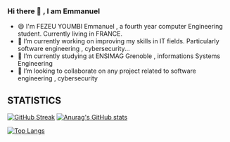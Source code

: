 ### Hi there 👋 ,  I am Emmanuel 
<!--
**FYE237/FYE237** is a ✨ _special_ ✨ repository because its `README.md` (this file) appears on your GitHub profile.

Here are some ideas to get you started:-->
- 😄 I'm FEZEU YOUMBI Emmanuel , a fourth year computer Engineering student. Currently living in FRANCE.
- 🔭 I’m currently working on improving my skills in IT fields. Particularly software engineering , cybersecurity...
- 🌱 I’m currently studying at ENSIMAG Grenoble , informations Systems Engineering
- 👯 I’m looking to collaborate on any project related to software engineering , cybersecurity


## STATISTICS
[![GitHub Streak](https://streak-stats.demolab.com?user=FYE237)](https://git.io/streak-stats) [![Anurag's GitHub stats](https://github-readme-stats.vercel.app/api?username=FYE237)](https://github.com/anuraghazra/github-readme-stats)

[![Top Langs](https://github-readme-stats.vercel.app/api/top-langs/?username=FYE237)](https://github.com/anuraghazra/github-readme-stats)

